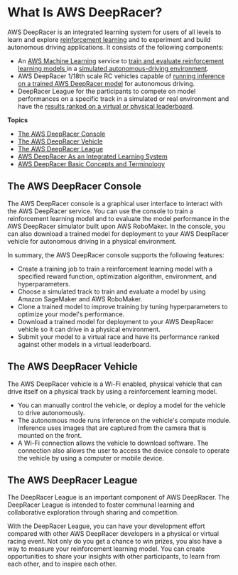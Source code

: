 # What Is AWS DeepRacer?<a name="what-is-deepracer"></a>

AWS DeepRacer is an integrated learning system for users of all levels to learn and explore [reinforcement learning](deepracer-basic-concept.md#term-rl) and to experiment and build autonomous driving applications\. It consists of the following components:
+ An [AWS Machine Learning](https://aws.amazon.com/machine-learning/) service to [train and evaluate reinforcement learning models ](create-deepracer-project.md)in a [simulated autonomous\-driving environment](https://aws.amazon.com/robomaker/)\.
+ AWS DeepRacer 1/18th scale RC vehicles capable of [running inference on a trained AWS DeepRacer model](operate-deepracer-vehicle.md) for autonomous driving\.
+ DeepRacer League for the participants to compete on model performances on a specific track in a simulated or real environment and have the [results ranked on a virtual or physical leaderboard](deepracer-racing-series.md)\.

**Topics**
+ [The AWS DeepRacer Console](#what-is-deepracer-service-console)
+ [The AWS DeepRacer Vehicle](#what-is-deepracer-model-vehicle)
+ [The AWS DeepRacer League](#what-is-deepracer-racing-series)
+ [AWS DeepRacer As an Integrated Learning System](deepracer-is-a-learning-environment-for-reinforcement-learning.md)
+ [AWS DeepRacer Basic Concepts and Terminology](deepracer-basic-concept.md)

## The AWS DeepRacer Console<a name="what-is-deepracer-service-console"></a>

The AWS DeepRacer console is a graphical user interface to interact with the AWS DeepRacer service\. You can use the console to train a reinforcement learning model and to evaluate the model performance in the AWS DeepRacer simulator built upon AWS RoboMaker\. In the console, you can also download a trained model for deployment to your AWS DeepRacer vehicle for autonomous driving in a physical environment\. 

In summary, the AWS DeepRacer console supports the following features:
+ Create a training job to train a reinforcement learning model with a specified reward function, optimization algorithm, environment, and hyperparameters\. 
+ Choose a simulated track to train and evaluate a model by using Amazon SageMaker and AWS RoboMaker\.
+ Clone a trained model to improve training by tuning hyperparameters to optimize your model's performance\. 
+ Download a trained model for deployment to your AWS DeepRacer vehicle so it can drive in a physical environment\. 
+ Submit your model to a virtual race and have its performance ranked against other models in a virtual leaderboard\. 

## The AWS DeepRacer Vehicle<a name="what-is-deepracer-model-vehicle"></a>

The AWS DeepRacer vehicle is a Wi\-Fi enabled, physical vehicle that can drive itself on a physical track by using a reinforcement learning model\.
+ You can manually control the vehicle, or deploy a model for the vehicle to drive autonomously\.
+ The autonomous mode runs inference on the vehicle's compute module\. Inference uses images that are captured from the camera that is mounted on the front\. 
+ A Wi\-Fi connection allows the vehicle to download software\. The connection also allows the user to access the device console to operate the vehicle by using a computer or mobile device\.

## The AWS DeepRacer League<a name="what-is-deepracer-racing-series"></a>

 The DeepRacer League is an important component of AWS DeepRacer\. The DeepRacer League is intended to foster communal learning and collaborative exploration through sharing and competition\. 

With the DeepRacer League, you can have your development effort compared with other AWS DeepRacer developers in a physical or virtual racing event\. Not only do you get a chance to win prizes, you also have a way to measure your reinforcement learning model\. You can create opportunities to share your insights with other participants, to learn from each other, and to inspire each other\. 